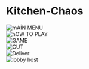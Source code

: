 # Kitchen-Chaos
 
![mAİN MENU](https://github.com/OmerFarukYilmaz-github/Kitchen-Chaos/assets/66321088/a64a9304-c023-453e-865a-c237c363f209)
<BR/>
![hOW TO PLAY](https://github.com/OmerFarukYilmaz-github/Kitchen-Chaos/assets/66321088/675d9390-b79b-4bce-b0ea-4b063d6222b7)
<BR/>
![GAME](https://github.com/OmerFarukYilmaz-github/Kitchen-Chaos/assets/66321088/ac261359-0d5f-404b-8d4a-5debeffda849)
<BR/>
![CUT](https://github.com/OmerFarukYilmaz-github/Kitchen-Chaos/assets/66321088/be96473a-5ae1-4ed8-81ae-7d9b921cd21f)
<BR/>
![Deliver](https://github.com/OmerFarukYilmaz-github/Kitchen-Chaos/assets/66321088/a7907dc1-0f66-47bd-b957-a953d30403e8)
<BR/>
![lobby host](https://github.com/OmerFarukYilmaz-github/Kitchen-Chaos/assets/66321088/7ece7075-3cc1-4d74-9f74-3845d48135d5)
<BR/>


